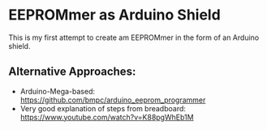 # EEPROMmer as Arduino Shield
This is my first attempt to create am EEPROMmer in the form of an Arduino shield.

## Alternative Approaches:
- Arduino-Mega-based: https://github.com/bmpc/arduino_eeprom_programmer
- Very good explanation of steps from breadboard: https://www.youtube.com/watch?v=K88pgWhEb1M
